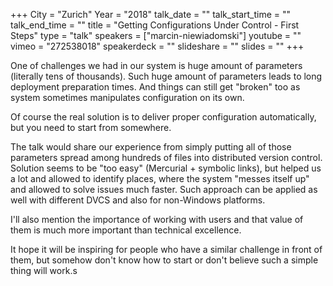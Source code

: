 +++
City = "Zurich"
Year = "2018"
talk_date = ""
talk_start_time = ""
talk_end_time = ""
title = "Getting Configurations Under Control - First Steps"
type = "talk"
speakers = ["marcin-niewiadomski"]
youtube = ""
vimeo = "272538018"
speakerdeck = ""
slideshare = ""
slides = ""
+++

One of challenges we had in our system is huge amount of parameters (literally tens of
thousands). Such huge amount of parameters leads to long deployment preparation times. And
things can still get "broken" too as system sometimes manipulates configuration on its
own.

Of course the real solution is to deliver proper configuration automatically, but you need
to start from somewhere.

The talk would share our experience from simply putting all of those parameters spread
among hundreds of files into distributed version control. Solution seems to be "too easy"
(Mercurial + symbolic links), but helped us a lot and allowed to identify places, where
the system "messes itself up" and allowed to solve issues much faster. Such approach can
be  applied as well with different DVCS and also for non-Windows platforms.

I'll also mention the importance of working with users and that value of them is much more
important than technical excellence.

It hope it will be inspiring for people who have a similar challenge in front of them, but
somehow don't know how to start or don't believe such a simple thing will work.s